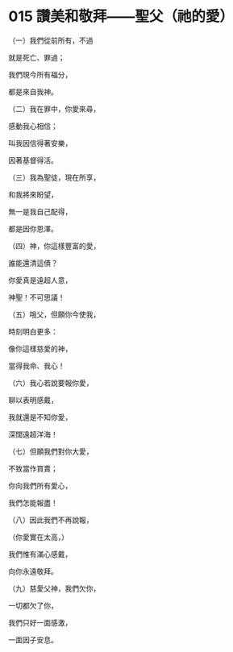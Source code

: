 # 015 讚美和敬拜——聖父（祂的愛）

（一）我們從前所有，不過

就是死亡、罪過；

我們現今所有福分，

都是來自我神。

（二）我在罪中，你愛來尋，

感動我心相信；

叫我因信得著安樂，

因著基督得活。

（三）我為聖徒，現在所享，

和我將來盼望，

無一是我自己配得，

都是因你恩澤。

（四）神，你這樣豐富的愛，

誰能還清這債？

你愛真是遠超人意，

神聖！不可思議！

（五）哦父，但願你今使我，

時刻明白更多：

像你這樣慈愛的神，

當得我命、我心！

（六）我心若說要報你愛，

聊以表明感戴，

我就還是不知你愛，

深闊遠超洋海！

（七）但願我們對你大愛，

不致當作買賣；

你向我們所有愛心，

我們怎能報盡！

（八）因此我們不再說報，

（你愛實在太高，）

我們惟有滿心感戴，

向你永遠敬拜。

（九）慈愛父神，我們欠你，

一切都欠了你，

我們只好一面感激，

一面因子安息。


